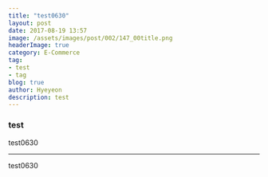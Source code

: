 ```yaml
---
title: "test0630"
layout: post
date: 2017-08-19 13:57
image: /assets/images/post/002/147_00title.png
headerImage: true
category: E-Commerce
tag:
- test
- tag
blog: true
author: Hyeyeon
description: test
---
```


### test

test0630

---

test0630
